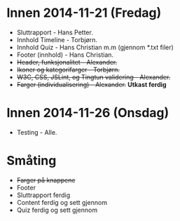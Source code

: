 Innen 2014-11-21 (Fredag)
=========================
* Sluttrapport - Hans Petter.
* Innhold Timeline - Torbjørn.
* Innhold Quiz - Hans Christian m.m (gjennom *.txt filer)
* Footer (innhold) - Hans Christian.
* ~~Header, funksjonalitet - Alexander.~~
* ~~Ikoner og kategorifarger - Torbjørn.~~
* ~~W3C, CSS, JSLint, og Tingtun validering - Alexander.~~
* ~~Farger (individualisering) - Alexander.~~ **Utkast ferdig**

Innen 2014-11-26 (Onsdag)
=========================
* Testing - Alle.

Småting
=======
* ~~Farger på knappene~~
* Footer
* Sluttrapport ferdig
* Content ferdig og sett gjennom
* Quiz ferdig og sett gjennom
